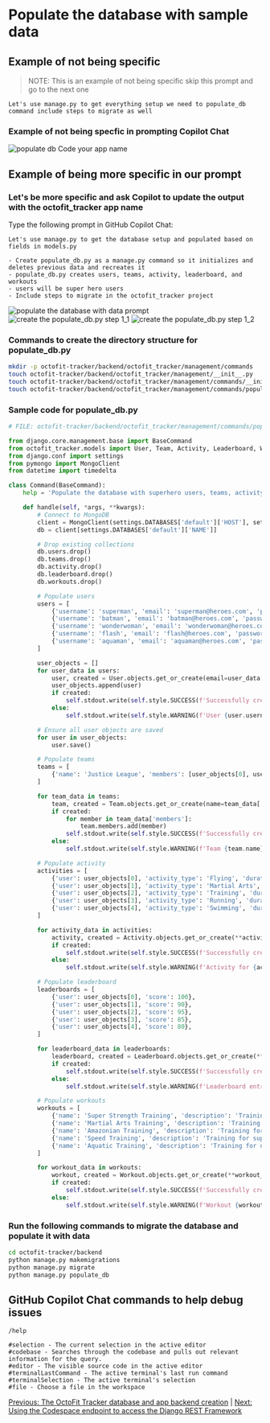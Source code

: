 # Populate the database with sample data

## Example of not being specific

> NOTE: This is an example of not being specific skip this prompt and go to the next one

```text
Let's use manage.py to get everything setup we need to populate_db command include steps to migrate as well
```

### Example of not being specfic in prompting Copilot Chat

![populate db Code your app name](./6_1_PopulateDbCodeYourAppNameFirst.png)

## Example of being more specific in our prompt

### Let's be more specific and ask Copilot to update the output with the octofit_tracker app name

Type the following prompt in GitHub Copilot Chat:

```text
Let's use manage.py to get the database setup and populated based on fields in models.py

- Create populate_db.py as a manage.py command so it initializes and deletes previous data and recreates it
- populate_db.py creates users, teams, activity, leaderboard, and workouts
- users will be super hero users
- Include steps to migrate in the octofit_tracker project
```

![populate the database with data prompt](./6_1_PopulateDBwDataPrompt.png)
![create the populate_db.py step 1_1](./6_2_PopulateDBwDataStep1_1.png)
![create the populate_db.py step 1_2](./6_2_PopulateDBwDataStep1_2.png)

### Commands to create the directory structure for populate_db.py

```bash
mkdir -p octofit-tracker/backend/octofit_tracker/management/commands
touch octofit-tracker/backend/octofit_tracker/management/__init__.py
touch octofit-tracker/backend/octofit_tracker/management/commands/__init__.py
touch octofit-tracker/backend/octofit_tracker/management/commands/populate_db.py
```

### Sample code for populate_db.py

```python
# FILE: octofit-tracker/backend/octofit_tracker/management/commands/populate_db.py

from django.core.management.base import BaseCommand
from octofit_tracker.models import User, Team, Activity, Leaderboard, Workout
from django.conf import settings
from pymongo import MongoClient
from datetime import timedelta

class Command(BaseCommand):
    help = 'Populate the database with superhero users, teams, activity, leaderboard, and workouts'

    def handle(self, *args, **kwargs):
        # Connect to MongoDB
        client = MongoClient(settings.DATABASES['default']['HOST'], settings.DATABASES['default']['PORT'])
        db = client[settings.DATABASES['default']['NAME']]

        # Drop existing collections
        db.users.drop()
        db.teams.drop()
        db.activity.drop()
        db.leaderboard.drop()
        db.workouts.drop()

        # Populate users
        users = [
            {'username': 'superman', 'email': 'superman@heroes.com', 'password': 'superpassword'},
            {'username': 'batman', 'email': 'batman@heroes.com', 'password': 'batpassword'},
            {'username': 'wonderwoman', 'email': 'wonderwoman@heroes.com', 'password': 'wonderpassword'},
            {'username': 'flash', 'email': 'flash@heroes.com', 'password': 'flashpassword'},
            {'username': 'aquaman', 'email': 'aquaman@heroes.com', 'password': 'aquapassword'},
        ]

        user_objects = []
        for user_data in users:
            user, created = User.objects.get_or_create(email=user_data['email'], defaults=user_data)
            user_objects.append(user)
            if created:
                self.stdout.write(self.style.SUCCESS(f'Successfully created user {user.username}'))
            else:
                self.stdout.write(self.style.WARNING(f'User {user.username} already exists'))

        # Ensure all user objects are saved
        for user in user_objects:
            user.save()

        # Populate teams
        teams = [
            {'name': 'Justice League', 'members': [user_objects[0], user_objects[1], user_objects[2], user_objects[3], user_objects[4]]},
        ]

        for team_data in teams:
            team, created = Team.objects.get_or_create(name=team_data['name'])
            if created:
                for member in team_data['members']:
                    team.members.add(member)
                self.stdout.write(self.style.SUCCESS(f'Successfully created team {team.name}'))
            else:
                self.stdout.write(self.style.WARNING(f'Team {team.name} already exists'))

        # Populate activity
        activities = [
            {'user': user_objects[0], 'activity_type': 'Flying', 'duration': timedelta(hours=1)},
            {'user': user_objects[1], 'activity_type': 'Martial Arts', 'duration': timedelta(hours=2)},
            {'user': user_objects[2], 'activity_type': 'Training', 'duration': timedelta(hours=1, minutes=30)},
            {'user': user_objects[3], 'activity_type': 'Running', 'duration': timedelta(minutes=30)},
            {'user': user_objects[4], 'activity_type': 'Swimming', 'duration': timedelta(hours=1, minutes=15)},
        ]

        for activity_data in activities:
            activity, created = Activity.objects.get_or_create(**activity_data)
            if created:
                self.stdout.write(self.style.SUCCESS(f'Successfully created activity for {activity.user.username}'))
            else:
                self.stdout.write(self.style.WARNING(f'Activity for {activity.user.username} already exists'))

        # Populate leaderboard
        leaderboards = [
            {'user': user_objects[0], 'score': 100},
            {'user': user_objects[1], 'score': 90},
            {'user': user_objects[2], 'score': 95},
            {'user': user_objects[3], 'score': 85},
            {'user': user_objects[4], 'score': 80},
        ]

        for leaderboard_data in leaderboards:
            leaderboard, created = Leaderboard.objects.get_or_create(**leaderboard_data)
            if created:
                self.stdout.write(self.style.SUCCESS(f'Successfully created leaderboard entry for {leaderboard.user.username}'))
            else:
                self.stdout.write(self.style.WARNING(f'Leaderboard entry for {leaderboard.user.username} already exists'))

        # Populate workouts
        workouts = [
            {'name': 'Super Strength Training', 'description': 'Training for super strength'},
            {'name': 'Martial Arts Training', 'description': 'Training for martial arts'},
            {'name': 'Amazonian Training', 'description': 'Training for Amazonian warriors'},
            {'name': 'Speed Training', 'description': 'Training for super speed'},
            {'name': 'Aquatic Training', 'description': 'Training for underwater activity'},
        ]

        for workout_data in workouts:
            workout, created = Workout.objects.get_or_create(**workout_data)
            if created:
                self.stdout.write(self.style.SUCCESS(f'Successfully created workout {workout.name}'))
            else:
                self.stdout.write(self.style.WARNING(f'Workout {workout.name} already exists'))
```

### Run the following commands to migrate the database and populate it with data

```bash
cd octofit-tracker/backend
python manage.py makemigrations
python manage.py migrate
python manage.py populate_db
```

## GitHub Copilot Chat commands to help debug issues

```text
/help

#selection - The current selection in the active editor
#codebase - Searches through the codebase and pulls out relevant information for the query.
#editor - The visible source code in the active editor
#terminalLastCommand - The active terminal's last run command
#terminalSelection - The active terminal's selection
#file - Choose a file in the workspace
```

[Previous: The OctoFit Tracker database and app backend creation](../5_BackendSettings/README.md) | [Next: Using the Codespace endpoint to access the Django REST Framework](../7_CodespaceDjangoRESTFramework/README.md)